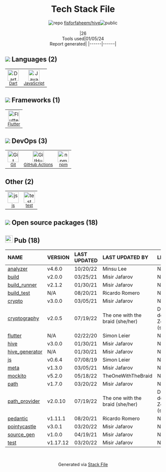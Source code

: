 <!--
&lt;--- Readme.md Snippet without images Start ---&gt;
## Tech Stack
fisforfaheem/hive is built on the following main stack:

- [JavaScript](https://developer.mozilla.org/en-US/docs/Web/JavaScript) – Languages
- [Dart](https://www.dartlang.org/) – Languages
- [Flutter](https://flutter.io/) – Cross-Platform Mobile Development
- [GitHub Actions](https://github.com/features/actions) – Continuous Integration

Full tech stack [here](/techstack.md)

&lt;--- Readme.md Snippet without images End ---&gt;

&lt;--- Readme.md Snippet with images Start ---&gt;
## Tech Stack
fisforfaheem/hive is built on the following main stack:

- <img width='25' height='25' src='https://img.stackshare.io/service/1209/javascript.jpeg' alt='JavaScript'/> [JavaScript](https://developer.mozilla.org/en-US/docs/Web/JavaScript) – Languages
- <img width='25' height='25' src='https://img.stackshare.io/service/1646/Twitter-02.png' alt='Dart'/> [Dart](https://www.dartlang.org/) – Languages
- <img width='25' height='25' src='https://img.stackshare.io/service/7180/flutter-mark-square-100.png' alt='Flutter'/> [Flutter](https://flutter.io/) – Cross-Platform Mobile Development
- <img width='25' height='25' src='https://img.stackshare.io/service/11563/actions.png' alt='GitHub Actions'/> [GitHub Actions](https://github.com/features/actions) – Continuous Integration

Full tech stack [here](/techstack.md)

&lt;--- Readme.md Snippet with images End ---&gt;
-->
<div align="center">

# Tech Stack File
![](https://img.stackshare.io/repo.svg "repo") [fisforfaheem/hive](https://github.com/fisforfaheem/hive)![](https://img.stackshare.io/public_badge.svg "public")
<br/><br/>
|26<br/>Tools used|01/05/24 <br/>Report generated|
|------|------|
</div>

## <img src='https://img.stackshare.io/languages.svg'/> Languages (2)
<table><tr>
  <td align='center'>
  <img width='36' height='36' src='https://img.stackshare.io/service/1646/Twitter-02.png' alt='Dart'>
  <br>
  <sub><a href="https://www.dartlang.org/">Dart</a></sub>
  <br>
  <sub></sub>
</td>

<td align='center'>
  <img width='36' height='36' src='https://img.stackshare.io/service/1209/javascript.jpeg' alt='JavaScript'>
  <br>
  <sub><a href="https://developer.mozilla.org/en-US/docs/Web/JavaScript">JavaScript</a></sub>
  <br>
  <sub></sub>
</td>

</tr>
</table>

## <img src='https://img.stackshare.io/frameworks.svg'/> Frameworks (1)
<table><tr>
  <td align='center'>
  <img width='36' height='36' src='https://img.stackshare.io/service/7180/flutter-mark-square-100.png' alt='Flutter'>
  <br>
  <sub><a href="https://flutter.io/">Flutter</a></sub>
  <br>
  <sub></sub>
</td>

</tr>
</table>

## <img src='https://img.stackshare.io/devops.svg'/> DevOps (3)
<table><tr>
  <td align='center'>
  <img width='36' height='36' src='https://img.stackshare.io/service/1046/git.png' alt='Git'>
  <br>
  <sub><a href="http://git-scm.com/">Git</a></sub>
  <br>
  <sub></sub>
</td>

<td align='center'>
  <img width='36' height='36' src='https://img.stackshare.io/service/11563/actions.png' alt='GitHub Actions'>
  <br>
  <sub><a href="https://github.com/features/actions">GitHub Actions</a></sub>
  <br>
  <sub></sub>
</td>

<td align='center'>
  <img width='36' height='36' src='https://img.stackshare.io/service/1120/lejvzrnlpb308aftn31u.png' alt='npm'>
  <br>
  <sub><a href="https://www.npmjs.com/">npm</a></sub>
  <br>
  <sub></sub>
</td>

</tr>
</table>

## Other (2)
<table><tr>
  <td align='center'>
  <img width='36' height='36' src='https://img.stackshare.io/service/5588/jscom.png' alt='js'>
  <br>
  <sub><a href="www.js.com">js</a></sub>
  <br>
  <sub></sub>
</td>

<td align='center'>
  <img width='36' height='36' src='https://img.stackshare.io/service/5477/no-img-open-source.png' alt='test'>
  <br>
  <sub><a href="test">test</a></sub>
  <br>
  <sub></sub>
</td>

</tr>
</table>


## <img src='https://img.stackshare.io/group.svg' /> Open source packages (18)</h2>

## <img width='24' height='24' src='https://img.stackshare.io/package_manager/105011/default_80893882f2063344b2942a4ccdce27a2e60711c9.png'/> Pub (18)

|NAME|VERSION|LAST UPDATED|LAST UPDATED BY|LICENSE|VULNERABILITIES|
|:------|:------|:------|:------|:------|:------|
|[analyzer](https://pub.dartlang.org/analyzer)|v4.6.0|10/20/22|Minsu Lee |N/A|N/A|
|[build](https://pub.dartlang.org/build)|v2.0.0|03/25/21|Misir Jafarov |N/A|N/A|
|[build_runner](https://pub.dartlang.org/build_runner)|v2.1.2|01/30/21|Misir Jafarov |N/A|N/A|
|[build_test](https://pub.dartlang.org/build_test)|N/A|08/20/21|Ricardo Romero |N/A|N/A|
|[crypto](https://pub.dartlang.org/crypto)|v3.0.0|03/05/21|Misir Jafarov |N/A|N/A|
|[cryptography](https://pub.dartlang.org/cryptography)|v2.0.5|07/19/22|The one with the braid (she/her) | Dфҿ mit dem Zopf (sie/ihr) |N/A|N/A|
|[flutter](https://pub.dartlang.org/flutter)|N/A|02/22/20|Simon Leier |N/A|N/A|
|[hive](https://pub.dartlang.org/hive)|v3.0.0|01/30/21|Misir Jafarov |N/A|N/A|
|[hive_generator](https://pub.dartlang.org/hive_generator)|N/A|01/30/21|Misir Jafarov |N/A|N/A|
|[js](https://pub.dartlang.org/js)|v0.6.4|07/08/19|Simon Leier |N/A|N/A|
|[meta](https://pub.dartlang.org/meta)|v1.3.0|03/05/21|Misir Jafarov |N/A|N/A|
|[mockito](https://pub.dartlang.org/mockito)|v5.2.0|05/18/22|TheOneWithTheBraid |N/A|N/A|
|[path](https://pub.dartlang.org/path)|v1.7.0|03/20/22|Misir Jafarov |N/A|N/A|
|[path_provider](https://pub.dartlang.org/path_provider)|v2.0.10|07/19/22|The one with the braid (she/her) | Dфҿ mit dem Zopf (sie/ihr) |N/A|N/A|
|[pedantic](https://pub.dartlang.org/pedantic)|v1.11.1|08/20/21|Ricardo Romero |N/A|N/A|
|[pointycastle](https://pub.dartlang.org/pointycastle)|v3.0.1|03/20/22|Misir Jafarov |N/A|N/A|
|[source_gen](https://pub.dartlang.org/source_gen)|v1.0.0|04/19/21|Misir Jafarov |N/A|N/A|
|[test](https://pub.dartlang.org/test)|v1.17.12|03/20/22|Misir Jafarov |N/A|N/A|

<br/>
<div align='center'>

Generated via [Stack File](https://github.com/marketplace/stack-file)
